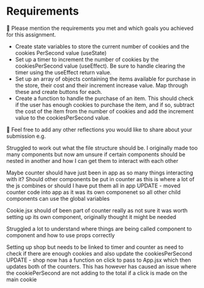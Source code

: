 # Requirements

🎯 Please mention the requirements you met and which goals you achieved for this assignment.

- Create state variables to store the current number of cookies and the cookies PerSecond value (useState)
- Set up a timer to increment the number of cookies by the cookiesPerSecond value (useEffect). Be sure to handle clearing the timer using the useEffect return value.
- Set up an array of objects containing the items available for purchase in the store, their cost and their increment increase value. Map through these and create buttons for each.
- Create a function to handle the purchase of an item. This should check if the user has enough cookies to purchase the item, and if so, subtract the cost of the item from the number of cookies and add the increment value to the cookiesPerSecond value.

🏹 Feel free to add any other reflections you would like to share about your submission e.g.

Struggled to work out what the file structure should be. I originally made too many components but now am unsure if certain components should be nested in another and how I can get them to interact with each other

Maybe counter should have just been in app as so many things interacting with it?
Should other components be put in counter as this is where a lot of the js combines or should I have put them all in app
UPDATE - moved counter code into app as it was its own componenet so all other child components can use the global variables

Cookie.jsx should of been part of counter really as not sure it was worth setting up its own component, originally thought it might be needed

Struggled a lot to understand where things are being called component to component and how to use props correctly

Setting up shop but needs to be linked to timer and counter as need to check if there are enough cookies and also update the cookiesPerSecond
UPDATE - shop now has a function on click to pass to App.jsx which then updates both of the counters. This has however has caused an issue where the cookiePerSecond are not adding to the total if a click is made on the main cookie
